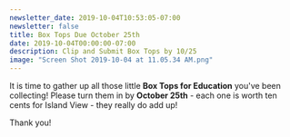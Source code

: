 ```yaml
---
newsletter_date: 2019-10-04T10:53:05-07:00
newsletter: false
title: Box Tops Due October 25th
date: 2019-10-04T00:00:00-07:00
description: Clip and Submit Box Tops by 10/25
image: "Screen Shot 2019-10-04 at 11.05.34 AM.png"
---
```

It is time to gather up all those little **Box Tops for Education** you've been collecting!  Please turn them in by **October 25th** - each one is worth ten cents for Island View - they really do add up!

Thank you!